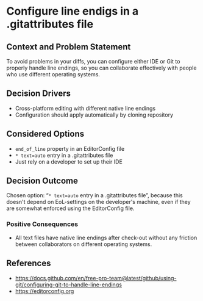 # Configure line endigs in a .gitattributes file

## Context and Problem Statement

To avoid problems in your diffs, you can configure either IDE or Git to properly handle line endings, so you can collaborate effectively with people who use different operating systems.

## Decision Drivers

* Cross-platform editing with different native line endings
* Configuration should apply automatically by cloning repository

## Considered Options

* `end_of_line` property in an EditorConfig file
* `* text=auto` entry in a .gitattributes file
* Just rely on a developer to set up their IDE

## Decision Outcome

Chosen option: “`* text=auto` entry in a .gitattributes file”, because this doesn't depend on EoL-settings on the developer's machine, even if they are somewhat enforced using the EditorConfig file.

### Positive Consequences

* All text files have native line endings after check-out without any friction between collaborators on different operating systems.

## References

* https://docs.github.com/en/free-pro-team@latest/github/using-git/configuring-git-to-handle-line-endings
* https://editorconfig.org
